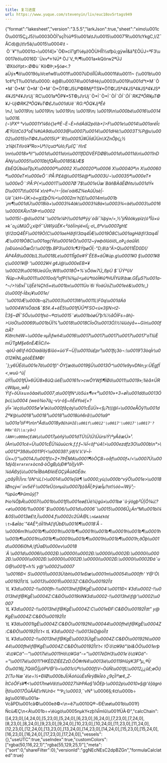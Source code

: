 ```yaml
---
title: 复习进度
url: https://www.yuque.com/stevenyin/liv/euc18ov5rtags949
---
```


{"format":"lakesheet","version":"3.5.5","larkJson":true,"sheet":"xímo\u001cÕ\u0015Ç¿J5}\u0003ÒÒÌ¹sçÎ½û®5\u001a\tJ\u0015\u0007¹R\u001cYkgC,l/Z¯ÃCd)@¡\t\r5â¡\u0015\u0004\t - Ò¨¥"!\u0001¤~\u0014]»¯ÒÐ»cïî¹gf½ëµ}0ÕÙHÎÌ½sfþû;gÿwÎ&ã³£ÕÚJ=ªF3\u0017ëõ\u0016D¨Ùxvª±¾Úª ÒJ´V\_®/¶\u001a«kQõrw2ªÚJ´ØXöóYpt>:Ø©ù¨Kõ©Þ;»§óø<.?aÜý±¶ô\u0019õµVcefwß\u001f\u0007ùDóîÎÛÁ\u0001fá\u0011~ {\u001b\u001c¢ºçT1\u001d\u0000: è@B\u00074\u001dHé¡\u0003\u0019\u001d°t*M¨Ò*M¨Ò*M¨Ò*M¨Ò*M¨Ò*ÕT©¦J5Uª©RMjªTS¥*ÕT©¦JSª4¥JSª4¥JSª4¥JSª4¥JSª4¥J\rUj¨RC\u001aªÔP¥*5T©¡J\rUj¨Ò*Í¨Ò*Í¨Ò*Í¨Ò*Í¨Ò*Í¨RKZªÔR¥*µT©¥J-Uj©RKZªÔQ¥*uT©£J\u001dUê¨RG:ªÔQ¥*JjªÊê\n*J¸ \u0019\n¡ \u0019\n¡ \u0019\n¡ \u0019\n¡ \u0019\n\u000bë\u0016\u0014\u0016.(¬\PXº °v\u0001Y¼6ò{}e®È¬È¬È>ñdÁãî2pô\b×]>F\u001e\u0014\u001aréÎcÆÝû\tCö3²oÉ¾#ûA9ä\u0003@\u0007\u0014\u001dHè¦\u0003T%P@u\u0002\u0015\nT©¢J\u0015Uª¨R\\\u0001Ü#ÜÍdÜÙn\XZnÕþ(¿½´z¾þ\Tñ\rò¥²Ro>Uª//çu¤ªùIó;Fµ{Ç¨ñ\r£\nn\u0018»*ªi!"\u001d\u0011a\n\u0011fDDVÈFDØB\u001d\u0011á\n\u0011nDÄNý\u0005!\u0010b\fQÅ\u00185*&)Æ$£bÉQÙbúaTþ¡X\u00000ª\u0002 X\u00020ª\u0006 X\u00040ª\n X\u00060ª\u000eT±\u000eÔ¨:PÅ:P£ê@\u0015ë@ª\u0003U¬\u00035ª\u000eT±\u000eÔ¨:PÅ:P{×\u0001T\u0007Ø`7$\u001eÚæ`BâñBÀâËØñtu\u001dÝ« D\u0017\t\u0014`x\rè®=/÷-|öxí´oài6Z¾eAûÙsè|­Uë¯ï;kH~ÚK>ò×g¦£þÒ¾+\u0002m'h[£í\u0014m\u001b´¡m¶\u001dÚ\u0018ïà+\u0003¾4àk\u0003¾8à«\u0003¾<àë\u0003\u0016\u0000XÂ\nTðÞ±\u0002\u0015(¬@õ\u0014¨\u001e¼Þ)\u001d®ÿý`óåï¯¼þý»/=¸½¹ýÑõökypïz{ó³Îû×ú»k¯o¿üMûÕ´¿xïþÝ¯ÚWîýûÊK<²õõÍ­ïnýë«íÍ¿·o\_ßºv\u0007gH£\fi!2¤Q4ÊF\u0019Ò(C\u001aeHã\fi!3¤q4ÎÆ\u0019Ò8C\u001agHã\fi!3¤q4ÎÆ\u0019Ò8C\u001ag(Ýè\u0001ëÒ/\u0012­~ýwþôIûöíö\_oÞ¿óaûÍë\[oÐùònûÖæÖ/:\u001fþ.BP3\u001c¶3ÝþøÓÎ;·"D;8\b"Ä>Q\u0011ÊD0D(/ÁP4Â9\u000b¦L3\u0018Le\u0011Îg0e#Ý`ÊE8×áÛ#úp.g\u0001¥0 §\u0001¥8 ç\u0001¥@ '\u0002¥H g¢J@\u000eEB*¥\u00029\u0016UeûÛo;Wß\u0018Ô*%´sÔöw7Ú_ßpÚ $¯ÜÝºûV´Ñûp÷ÞÃ\u0011\u0010oôj³ofP(¾¾µ)<µëùªtòôÏ#ìûªHUÏYü9\bæ.GËµ5?\u001a-^¬/>½ÐxÎ¯UjËë¾Çh5×ë\u001bx\u0011Ùo`6i ÝoàÚòZ\u001eé&\u001c,}û\u000f-Íåx¡¥\u001e/´´\u0010Æ\u000b-­q2\u0003\u0013W\u0011L\F0q\u001dÁä\u0004W¼Ôä¤&¯$5¢.4+ëË5\u001fÙÛªFSO<ù«3§N>t2­Î¦3§~ØÏ¯5Öu\u001fsö¬®¤\u0015¨ø\u001bòøÜ¹þ%½åÖÍFs÷âh}­>UóÒ\u00069\u001bÜÌ%¹\u0018\u0018CÌoÒ\u0013Ó)½¼ïüõýå+~Gïn\u000f¤Ä?KlðrchëW~\u000e·xµÏ\fwñ4\u0016\u0017\u0017\u0017\u0017\u0017'oTlüÈmÜTgM§e6nÈÆÍiC/l<-·qòÚ·á6\f·ñGOíaãîâý$ïûó×üó'F~Ü|\u0010ú£pr¹\u001fç3ò¬:\u0019¹)3òqÌr\u0012#ÏNLgôòÈÈM©!¯};y6ÜÉõ\u001e7ä\u001f/'·ÕY\[æä\u0019§Û\u0013Ó^\u001e9yvDNn;y:ÜÉgfÏ<¸wuû·^ü|ûÝÏ\u001fÜ»6ÜÙ8»8ûQ:ûëË\u00161v>cwÕYWfì¶ÌØõ\u0011\u0019»;1íèå±ÛRcWäµo\_wÃ}Ý\f÷õÙi±u±õãaë\u0007¸a\u001fN^Jò5ú±¶v«³\u0010»+3÷øÌ\u001dâ\u0013ÓþcL\u0004 {weö¾o7à¿-v\r·ó§~ñÈéYoé\[×?ýÏ»¯ìéçò\u0005ø¹ø¹øù\u000fåçàý\u001cÊüÜ»<§¡7t((@î÷\u000eÅÒÿ1\u001dZº¥{þ\u0018¹\u0018¹\u0018¹\u0018ùñ6rå\\u001a9°\u001a¹òF®\n\n°Ãá\u0018yð`Ehä®ÌÈ\u001f\u0012'\u0017'\u0017'\u0017'?ÞNx'OJ\\±:yâ<)(ÀN®\u000eÇÉáN¾ó`\u0017µòñÿ\u001dTÜ\Ü\Ü\ÜürsíÝ\ºyÂêæÚ»¹.(Àn\u001cë=Ü\u001cÊÜ¼ûuùcrk.f.f.f~¼Í<õf^ú4(>\u000ezdfz3O\u000b\n°>\u0012º3ßã\u0011P(<\u0003ß?.ÿð)V.V.V~Ì­Üx+/}"\u0014J\u001f\t=2+7ÞÊMA\u0001¶òÒÇB÷oåf\u000f+/<\u0007Ú\u001dýå)±r±r±r±òcnå·òÒgB¡ô¡Ð#³òÌ\[yVP­¼ôÁÐý\[ù\u001eÏBáAÐîèìÉGÇÿÂüðGËäv.¿¤åÿÎÌ\Ï\rs:¹õN^úL(>\u0014\u001e\[ïä¶ \u0000;yù¡*\u000b^vÿÖ\u001e>\u0018îØnçý«í¯ov5èÝ·\u001eÜ{onµû\u0007þ}åÅÎ;*Þÿæ­Îµ?ot½óò+íWÿ¹;­ºùpûo¶Þûmûý\[?Þio¾ÖþÃ\u0007í\u001b\u001fî\u001eø£Úë¼}gû»\u001bø¨û·ÿögþ²Û*|Ô¾ú¦?<ø\u0006/1\u0006¯$\u0006/\u001d\u0006¯\u0015\u0006Û¿Án°M\u001bì¼&0S\u0013ø£\t,Ï\u0004.f\u0002c2ÙÀ@L`\n&øà£kO£\t>`&øÌàc\`"4AÊ³;ôÏl1hA\[\fÚbÐ\u0016¶\u0018´Å -\u0006m1h\u001b¶\u0001h\u001b¶\u0001h\u001b¶\u0001h\u001b¶\u0001h\u001b¶\u0001h\u001b¶\u0001h\u001b¶\u0001h\u001b¶\u0001h;ðÒþ\u001d\u0006í0hA;\fÚaÐ\u000ev\u0018´Ã \u001d\u0006í\u0002Ð.\u0000í\u0002Ð.\u0000í\u0002Ð.\u0000í\u0002Ð.\u0000í\u0002Ð.\u0000í\u0002Ð.\u0000í\u0002Ð.\u0000í\u0002Ðá¯uG@\u001f=h% y@'\u0002\u0007´\u0016Ð< S\u0001Í\u0003Ú\bh\u001eÐæ\u0001m\u00054\u000fh' Y@'Ò\u00192Î\t´tL \u0013\u0001Í\u0003Z:C&ÐÒ\u00192Î\t´tL ¥3d\u0002-!\u000fh-!\u0013hé\f@KgÈ\u0004:\u0011Ð< ¥3d\u0002-!\u0013hé\f@KgÈ\u0004Z:C&ÐÒ\u0019òN¥3d\u0002-!\u0013hé\f@'\u0002\u0007´tL ¥3d\u0002-!\u0013hé\f@KgÈ\u0004Z:C\u001eÐF:C&ÐÒ\u00192Î\tt" y@KgÈ\u0004Z:C&ÐÒ\u00192Î\t´tL ¥3ä\u0001IgÈ\u0004Z:C&ÐÒ\u00192N\u00044\u000fhé\f@KgÈ\u0004Z:C&ÐÒ\u00192Î\t´t< ­tL ¥3d\u0002-!\u0013èD@óÎ\t´tL ¥3d\u0002-!\u0013hé\f@KgÈ\u0003ÚIgÈ\u0004Z:C&ÐÒ\u00192N\u00044\u000fhé\f@KgÈ\u0004Z:C&ÐÒ\u00192Î\t´t< !Ö´ô\¤¥9ä"\bi&ÒÒ\u001erþ´4\¤¥Cä"--"\u0017ié\u0011Hô\¤¥Gä"-="\u0017éDH3\u001e´ô\¤¥Gä"-="\u0017ié\u0011¹HKÈDZIÈEZzD.ÒÒ#rN4\u0013ié\u00119HûýK3­F³µ\_®Ï/Ô\u0016j,7QõlÔ|j¡öPV@¹ò=\u001cUºc\u000f)V~ÒûÑ\u001fL\u0012¿¿û£;øÓi}2{Tu·Næ¯è\e÷*½+ÐîØ\u000bJÏ/ÄóñüùËsÑrýBkÎëò ¿9çÏìºæ¢\_Z­ÏtCóÕFs¥¶<\u0017møVã\t\u00027¼ÞPÁa§¹ôÔEþ·\u0002p\u0010»§@'ô]ägróÏfó\u0017ÕüÂÁE\rNUrâ< °^Þ¿\u0003*¸¨vN³ \u0006§;¢¤\u000b÷äg\u0016\u001a­VcåPD\u001câ©\u000eð©<\n=ê7\u0010Q®¬ÐÉ\eø\u001b\u001f}ÑcüÆÇ\n<À\u001b÷+\ëùgò\u0005nµkY«zþ¼Îmlû\u001fÜÀ·Ð","calcChain":\[\[4,23,0],\[4,24,0],\[5,23,0],\[5,24,0],\[6,23,0],\[6,24,0],\[7,23,0],\[7,24,0],\[8,23,0],\[8,24,0],\[9,23,0],\[9,24,0],\[10,23,0],\[10,24,0],\[11,23,0],\[11,24,0],\[12,23,0],\[12,24,0],\[13,23,0],\[13,24,0],\[14,23,0],\[14,24,0],\[15,23,0],\[15,24,0],\[16,23,0],\[16,24,0],\[17,23,0],\[17,24,0]],"vessels":{},"useUTC":true,"useIndex":true,"customColors":\["rgba(50,116,22,1)","rgba(55,129,25,1)"],"meta":{"sort":0,"shareFilter":0},"versionId":"ggNEcNEsC2dpBZGn","formulaCalclated":true}
